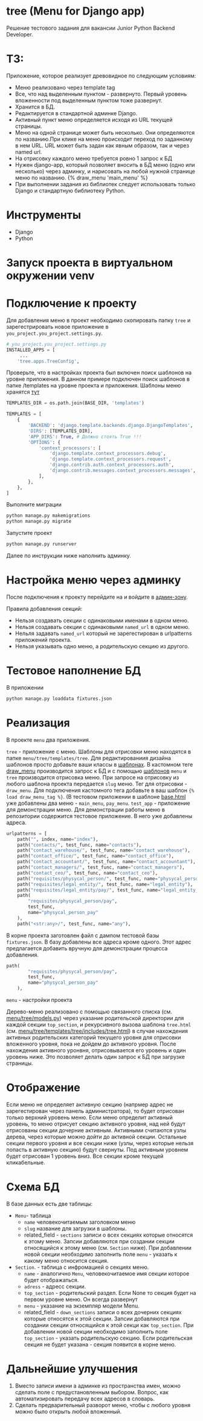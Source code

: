 # tree (Menu for Django app)
Решение тестового задания для вакансии Junior Python Backend Developer.

# ТЗ:
Приложение, которое реализует древовидное по следующим условиям:
- Меню реализовано через template tag
- Все, что над выделенным пунктом - развернуто. Первый уровень вложенности под выделенным пунктом тоже развернут.
- Хранится в БД.
- Редактируется в стандартной админке Django.
- Активный пункт меню определяется исходя из URL текущей страницы.
- Меню на одной странице может быть несколько. Они определяются по названию.При клике на меню происходит переход по заданному в нем URL. URL может быть задан как явным образом, так и через named url.
- На отрисовку каждого меню требуется ровно 1 запрос к БД
- Нужен django-app, который позволяет вносить в БД меню (одно или несколько) через админку, и нарисовать на любой нужной странице меню по названию.
 {% draw_menu 'main_menu' %}
- При выполнении задания из библиотек следует использовать только Django и стандартную библиотеку Python.

# Инструменты
- Django
- Python

# Запуск проекта в виртуальном окружении venv

# Подключение к проекту
Для добавления меню в проект необходимо скопировать папку `tree` и зарегестрировать новое приложение в `you_project.you_project.settings.py`.
```python
# you_project.you_project.settings.py
INSTALLED_APPS = [
     ...
    'tree.apps.TreeConfig',
```
Проверьте, что в настройках проекта был включен поиск шаблонов на уровне приложения. В данном примере подключен поиск шаблонов в папке /templates на уровне проекта и приложения. Шаблоны меню хранятся [тут](https://github.com/akchau/test_task_UpTrade/tree/main/menu/tree/templates/tree)
```python
TEMPLATES_DIR = os.path.join(BASE_DIR, 'templates')

TEMPLATES = [
    {
        'BACKEND': 'django.template.backends.django.DjangoTemplates',
        'DIRS': [TEMPLATES_DIR],
        'APP_DIRS': True, # Должно стоять True !!!
        'OPTIONS': {
            'context_processors': [
                'django.template.context_processors.debug',
                'django.template.context_processors.request',
                'django.contrib.auth.context_processors.auth',
                'django.contrib.messages.context_processors.messages',
            ],
        },
    },
]
```
Выполните миграции
```bash
python manage.py makemigrations
python manage.py migrate
```
Запустите проект
```bash
python manage.py runserver
```
Далее по инструкции ниже наполнить админку.

# Настройка меню через админку
После подключения к проекту перейдите на и войдите в [админ-зону](http://127.0.0.1:8000/admin/).

Правила добавления секций:
- Нельзя создавать секции с одинаковыми именами в одном меню.
- Нельзя создавать секции с одинаковыми `named_url` в одном меню.
- Нельля задавать `named_url` который не зарегестирован в urlpatterns приложений проекта.
- Нельзя указывать одно меню, а родительскую секцию из другого.


# Тестовое наполнение БД
В приложении 
```bash
python manage.py loaddata fixtures.json
```

# Реализация
В проекте `menu` два приложения.

`tree` - приложение с меню. Шаблоны для отрисовки меню находятся в папке `menu/tree/templates/tree`. Для редактированиия дизайна шаблонов просто добавьте ваши классы в [шаблонах](https://github.com/akchau/test_task_UpTrade/tree/main/menu/tree/templates/tree). 
В кастомном теге [draw_menu](https://github.com/akchau/test_task_UpTrade/blob/main/menu/tree/templatetags/draw_menu_tag.py#L20) производится запрос к БД и с помощью [шаблонов](https://github.com/akchau/test_task_UpTrade/tree/main/menu/tree/templates/tree) `menu` и `tree` производится отрисовка меню. 
При запросе на отрисовку из любого шаблона проекта передается `slug` меню. Тег для отрисовки - `draw_menu`. Для подключения кастомного тега добавьте в ваш шаблон `{% load draw_menu_tag %}`. 
(В тестовом приложении в шаблоне [base.html](https://github.com/akchau/test_task_UpTrade/blob/main/menu/test_app/templates/base.html#L2) уже добавлены два меню - `main_menu`, `pay_menu`.
`test_app` - приложение для демонстрации меню. Для демонстрации работы меню в репозитории содержится тестовое приложение. В него уже добавлены адреса.
```python
urlpatterns = [
    path("", index, name="index"),
    path("contacts/", test_func, name="contacts"),
    path("contact_warehouse/", test_func, name="contact_warehouse"),
    path("contact_office/", test_func, name="contact_office"),
    path("contact_accountant/", test_func, name="contact_accountant"),
    path("contact_managers/", test_func, name="contact_managers"),
    path("contact_ceo/", test_func, name="contact_ceo"),
    path("requisites/physycal_person/", test_func, name="physycal_person"),
    path("requisites/legal_entity/", test_func, name="legal_entity"),
    path("requisites/legal_entity/pay/", test_func, name="legal_entity_pay"),
    path(
        "requisites/physycal_person/pay",
        test_func,
        name="physycal_person_pay"
    ),
    path("<str:any>/", test_func, name="any"),

```
В корне проекта заготовлен файл с дампом тестовой базы `fixtures.json`. В базу добавлены все адреса кроме одного. Этот адрес предлагается добавить вручную для демонстрации процесса добавления.
```python
path(
        "requisites/physycal_person/pay",
        test_func,
        name="physycal_person_pay"
    ),
```

`menu` - настройки проекта

Дерево-меню реализовано с помощью связанного списка (см. [menu/tree/models.py](https://github.com/akchau/test_task_UpTrade/blob/main/menu/tree/models.py#L42)) через указание родительской директории для каждой секции `top_section`, и рекурсивного вызова шаблона `tree.html` (см. [menu/tree/templates/tree/includes/tree.html](https://github.com/akchau/test_task_UpTrade/blob/main/menu/tree/templates/tree/includes/tree.html#L8)) в случае нахождения активных родительских категорий текущего уровня для отрисовки вложенного уровня, пока не дойдем до активного уровня. После нахождения активного уронвня, отрисовывается его уровень и один уровень ниже. Это позволяет делать один запрос к БД при загрузке страницы.

# Отображение
Если меню не определяет активную секцию (напрмер адрес не зарегестирован через панель администратора), то будет отрисован только верхний уровень меню. 
Если меню определит активный уровень, то меню отрисует секцию активного уровня, над ней будут отрисованы секции дочерние активным. Активными считаются узлы дерева, через которые можно дойти до активной секции. Остальные секции первого уровня и все секции ниже (узлы, через которые нельзя попасть в активную секцию) будут свернуты.
Под активным уровнем будет отрисован 1 уровень вниз. Все секции кроме текущей кликабельные.

# Схема БД
В базе данных есть две таблицы:
- `Menu`- таблица 
    - `name` человекочитаемым заголовком меню
    - `slug` название для загрузки в шаблоны. 
    - related_field - `sections` записи о всех секциях которые относятся к этому меню. Запсии добавляются при создании секции относящийся к этому меню (см. `Section` ниже). При добавлении новой секции необходимо заполнить поле `menu` - указать к какому меню относится секция. 
- `Section`. - таблица с инфромацией о секциях меню. 
    - `name` - аналогично `Menu`, человекочитаемое имя секции которое будет отображаться.
    - `adress` - адресс секции.
    - `top_section` - родительский раздел. Если None то секция будет на первом уровне меню. Он всегда развернут
    - `menu` - указание на экземпляр модели Menu.
    - related_field - `down_sections` записи о всех  дочерних секциях которые относятся к этой секции. Запсии добавляются при создании секции относящийся к этой секци как `top_section`. При добавлении новой секции необходимо заполнить поле `top_section` - указать родительскую секцию. Если родительская секция не будет указана - секция появится в корне меню.


# Дальнейшие улучшения
1. Вместо записи имени а админке из пространства имен, можно сделать поле с предустановленным выбором. Вопрос, как автоматизировать передачу всех адресов в словарь.
2. Сделать предварительный разворот меню, чтобы с любого уровня можно было открыть любой вложенный.

